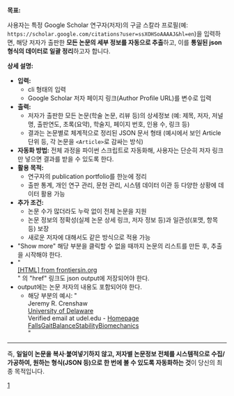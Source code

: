 
**목표:**

사용자는 특정 Google Scholar 연구자(저자)의 구글 스칼라 프로필(예: `https://scholar.google.com/citations?user=ssXOHSoAAAAJ&hl=en`)을 입력하면, 해당 저자가 출판한 **모든 논문의 세부 정보를 자동으로 추출**하고, 이를 **통일된 json 형식의 데이터로 일괄 정리**하고자 합니다.

**상세 설명:**

- **입력:** 
  - cli 형태의 입력
  - Google Scholar 저자 페이지 링크(Author Profile URL)를 변수로 입력
- **출력:** 
  - 저자가 출판한 모든 논문(학술 논문, 리뷰 등)의 상세정보 (예: 제목, 저자, 저널명, 출판연도, 초록(요약), 학술지, 페이지 번호, 인용 수, 링크 등)
  - 결과는 논문별로 체계적으로 정리된 JSON 문서 형태 (예시에서 보인 Article 단위 등, 각 논문을 `<Article>`로 감싸는 방식)
- **자동화 방법:** 전체 과정을 파이썬 스크립트로 자동화해, 사용자는 단순히 저자 링크만 넣으면 결과를 받을 수 있도록 한다.
- **활용 목적:** 
  - 연구자의 publication portfolio를 한눈에 정리
  - 출판 통계, 개인 연구 관리, 문헌 관리, 시스템 데이터 이관 등 다양한 상황에 데이터 활용 가능
- **추가 조건:** 
  - 논문 수가 많더라도 누락 없이 전체 논문을 지원
  - 논문 정보의 정확성(실제 논문 상세 링크, 저자 정보 등)과 일관성(포맷, 항목 등) 보장
  - 새로운 저자에 대해서도 같은 방식으로 적용 가능
- "<span class="gs_wr"><span class="gs_ico"></span><span class="gs_lbl">Show more</span></span>" 해당 부분을 클릭할 수 없을 때까지 논문의 리스트를 만든 후, 추출을 시작해야 한다. 
- "<div class="gsc_oci_title_ggi"><a href="https://www.frontiersin.org/articles/10.3389/fspor.2021.788165/full" data-clk="hl=en&amp;sa=T&amp;ei=Y0vzaIW_K_LJieoPv_CRkAU"><span class="gsc_vcd_title_ggt">[HTML]</span> from frontiersin.org</a></div>" 의 "href" 링크도 json output에 저장되어야 한다. 
- output에는 논문 저자의 내용도 포함되어야 한다. 
  - 해당 부분의 예시: "<div id="gsc_prf_i"><div id="gsc_prf_inw"><div id="gsc_prf_in">Jeremy R. Crenshaw</div></div><div class="gsc_prf_il"><a href="/citations?view_op=view_org&amp;hl=en&amp;org=9340941294191691364" class="gsc_prf_ila">University of Delaware</a></div><div class="gsc_prf_il" id="gsc_prf_ivh">Verified email at udel.edu - <a href="http://sites.udel.edu/kaap/crenshaw-lab/" rel="nofollow" class="gsc_prf_ila">Homepage</a></div><div class="gsc_prf_il" id="gsc_prf_int"><a href="/citations?view_op=search_authors&amp;hl=en&amp;mauthors=label:falls" class="gsc_prf_inta gs_ibl">Falls</a><a href="/citations?view_op=search_authors&amp;hl=en&amp;mauthors=label:gait" class="gsc_prf_inta gs_ibl">Gait</a><a href="/citations?view_op=search_authors&amp;hl=en&amp;mauthors=label:balance" class="gsc_prf_inta gs_ibl">Balance</a><a href="/citations?view_op=search_authors&amp;hl=en&amp;mauthors=label:stability" class="gsc_prf_inta gs_ibl">Stability</a><a href="/citations?view_op=search_authors&amp;hl=en&amp;mauthors=label:biomechanics" class="gsc_prf_inta gs_ibl">Biomechanics</a></div></div>" 

***

즉, **일일이 논문을 복사·붙여넣기하지 않고, 저자별 논문정보 전체를 시스템적으로 수집/가공하여, 원하는 형식(JSON 등)으로 한 번에 볼 수 있도록 자동화하는 것**이 당신의 최종 목적입니다.

[1](https://scholar.google.com/citations?view_op=list_works&hl=en&hl=en&user=ssXOHSoAAAAJ&sortby=pubdate)